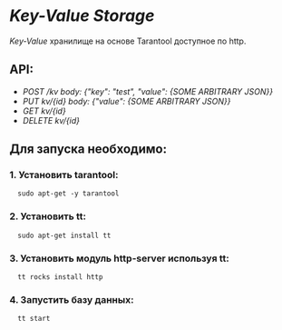 # _Key-Value Storage_
_Key-Value_ хранилище на основе Tarantool доступное по http.

## API:

* _POST /kv body: {"key": "test", "value": {SOME ARBITRARY JSON}}_ 
* _PUT kv/{id} body: {"value": {SOME ARBITRARY JSON}}_
* _GET kv/{id}_ 
* _DELETE kv/{id}_

## Для запуска необходимо:

### 1. Установить tarantool:
```
  sudo apt-get -y tarantool
```   
### 2. Установить tt:
```
  sudo apt-get install tt
```
### 3. Установить модуль http-server используя tt:
```
  tt rocks install http
```
### 4. Запустить базу данных:
```
  tt start
```
